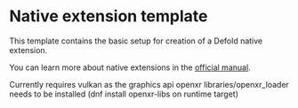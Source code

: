 # Native extension template
This template contains the basic setup for creation of a Defold native extension.

You can learn more about native extensions in the [official manual](https://www.defold.com/manuals/extensions/).

Currently requires vulkan as the graphics api
openxr libraries/openxr_loader needs to be installed (dnf install openxr-libs on runtime target)
